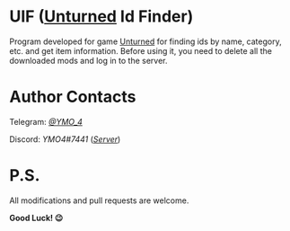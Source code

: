 # UIF (<a href="https://store.steampowered.com/app/304930/Unturned/">Unturned</a> Id Finder)
Program developed for game [Unturned](https://store.steampowered.com/app/304930/Unturned/") for finding ids by name, category, etc. and get item information.
Before using it, you need to delete all the downloaded mods and log in to the server.

# Author Contacts
Telegram: *[@YMO_4](https://t.me/YMO_4)*

Discord: *YMO4#7441* (*[Server](https://discord.gg/VhpM2ex)*)

# P.S.
All modifications and pull requests are welcome.

**Good Luck! 😉**